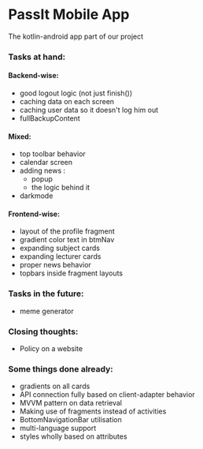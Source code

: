 # PassIt Mobile App
The kotlin-android app part of our project
### Tasks at hand:

#### Backend-wise:
* good logout logic (not just finish())
* caching data on each screen
* caching user data so it doesn't log him out
* fullBackupContent

#### Mixed:
* top toolbar behavior
* calendar screen
* adding news : 
  + popup
  + the logic behind it
* darkmode

#### Frontend-wise:
* layout of the profile fragment
* gradient color text in btmNav
* expanding subject cards
* expanding lecturer cards
* proper news behavior
* topbars inside fragment layouts

### Tasks in the future:
* meme generator

### Closing thoughts:
* Policy on a website

### Some things done already:
* gradients on all cards
* API connection fully based on client-adapter behavior
* MVVM pattern on data retrieval
* Making use of fragments instead of activities
* BottomNavigationBar utilisation
* multi-language support
* styles wholly based on attributes

